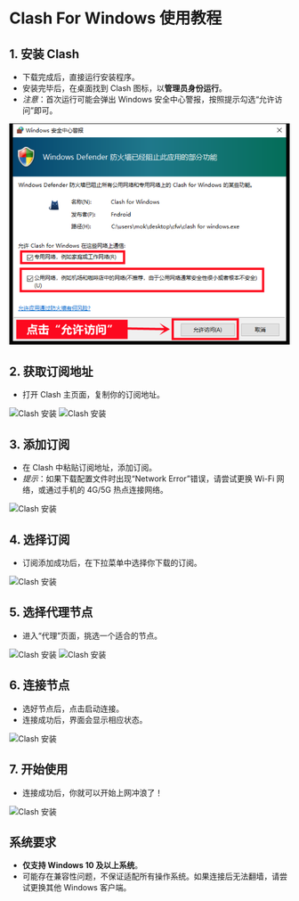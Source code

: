 # Clash For Windows 使用教程

## 1. 安装 Clash
- 下载完成后，直接运行安装程序。
- 安装完毕后，在桌面找到 Clash 图标，以**管理员身份运行**。
- *注意*：首次运行可能会弹出 Windows 安全中心警报，按照提示勾选“允许访问”即可。

 ![Clash 安装](/img/windows/clash/1.png)

## 2. 获取订阅地址
- 打开 Clash 主页面，复制你的订阅地址。

 ![Clash 安装](/img/windows/clash/2.avif)
 ![Clash 安装](/img/windows/clash/3.avif)

## 3. 添加订阅
- 在 Clash 中粘贴订阅地址，添加订阅。
- *提示*：如果下载配置文件时出现“Network Error”错误，请尝试更换 Wi-Fi 网络，或通过手机的 4G/5G 热点连接网络。

 ![Clash 安装](/img/windows/clash/4.avif)

## 4. 选择订阅
- 订阅添加成功后，在下拉菜单中选择你下载的订阅。

 ![Clash 安装](/img/windows/clash/5.avif)

## 5. 选择代理节点
- 进入“代理”页面，挑选一个适合的节点。

 ![Clash 安装](/img/windows/clash/6.avif)
 ![Clash 安装](/img/windows/clash/7.avif)

## 6. 连接节点
- 选好节点后，点击启动连接。
- 连接成功后，界面会显示相应状态。

 ![Clash 安装](/img/windows/clash/8.avif)

## 7. 开始使用
- 连接成功后，你就可以开始上网冲浪了！

 ![Clash 安装](/img/windows/clash/9.avif)

## 系统要求
- **仅支持 Windows 10 及以上系统**。
- 可能存在兼容性问题，不保证适配所有操作系统。如果连接后无法翻墙，请尝试更换其他 Windows 客户端。